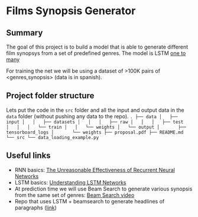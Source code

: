 # Films Synopsis Generator

## Summary
The goal of this project is to build a model that is able to generate different film synopsys from a set of predefined genres. The model is LSTM [one to many](http://karpathy.github.io/assets/rnn/diags.jpeg)

For training the net we will be using a dataset of >100K pairs of <genres,synopsis> (data is in spanish).

## Project folder structure
Lets put the code in the `src` folder and all the input and output data in the `data` folder (without pushing any data to the repo).
`
.
├── data
│   ├── input
│   │   ├── datasets
│   │   │   ├── raw
│   │   │   ├── test
│   │   │   └── train
│   │   └── weights
│   └── output
│       ├── tensorboard_logs
│       └── weights
├── proposal.pdf
├── README.md
└── src
    └── data_loading_example.py
`


## Useful links
- RNN basics: [The Unreasonable Effectiveness of Recurrent Neural Networks](http://karpathy.github.io/2015/05/21/rnn-effectiveness/)
- LSTM basics: [Understanding LSTM Networks](http://colah.github.io/posts/2015-08-Understanding-LSTMs/)
- At prediction time we will use Beam Search to generate various synopsis from the same set of genres: [Beam Search video](https://www.youtube.com/watch?v=UXW6Cs82UKo)
- Repo that uses LSTM + beamsearch to generate headlines of paragraphs ([link](https://github.com/udibr/headlines))